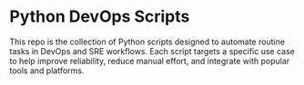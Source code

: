 # Python DevOps Scripts

This repo is the collection of Python scripts designed to automate routine tasks in DevOps and SRE workflows. Each script targets a specific use case to help improve reliability, reduce manual effort, and integrate with popular tools and platforms.



